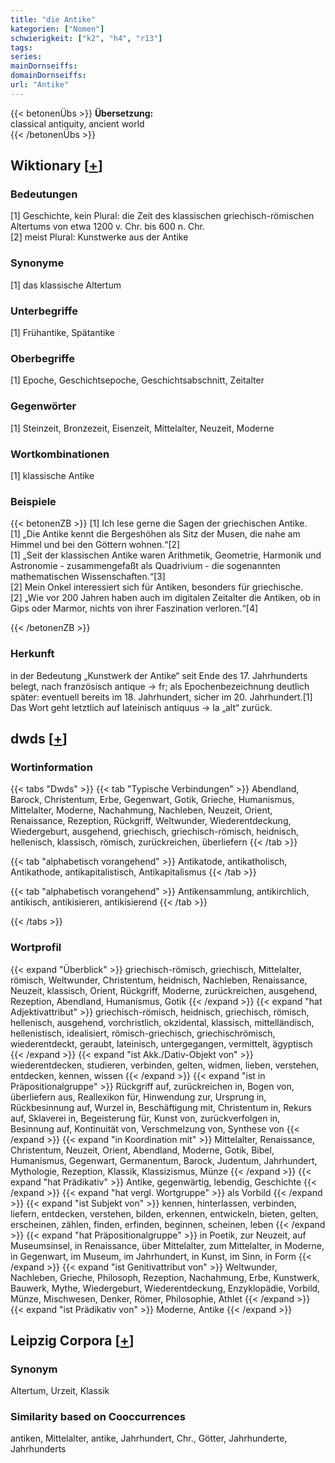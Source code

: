 ```yaml
---
title: "die Antike"
kategorien: ["Nomen"]
schwierigkeit: ["k2", "h4", "r13"]
tags:
series:
mainDornseiffs:
domainDornseiffs:
url: "Antike"
---
```


{{< betonenÜbs >}}
**Übersetzung:**  
classical antiquity, ancient world  
{{< /betonenÜbs >}}

## Wiktionary [[+](https://de.wiktionary.org/wiki/Antike)]

### Bedeutungen
[1] Geschichte, kein Plural: die Zeit des klassischen griechisch-römischen Altertums von etwa 1200 v. Chr. bis 600 n. Chr.  
[2] meist Plural: Kunstwerke aus der Antike  

### Synonyme
[1] das klassische Altertum  

### Unterbegriffe
[1] Frühantike, Spätantike  

### Oberbegriffe
[1] Epoche, Geschichtsepoche, Geschichtsabschnitt, Zeitalter  

### Gegenwörter
[1] Steinzeit, Bronzezeit, Eisenzeit, Mittelalter, Neuzeit, Moderne  

### Wortkombinationen
[1] klassische Antike  

### Beispiele
{{< betonenZB >}}
[1] Ich lese gerne die Sagen der griechischen Antike.  
[1] „Die Antike kennt die Bergeshöhen als Sitz der Musen, die nahe am Himmel und bei den Göttern wohnen.“[2]  
[1] „Seit der klassischen Antike waren Arithmetik, Geometrie, Harmonik und Astronomie - zusammengefaßt als Quadrivium - die sogenannten mathematischen Wissenschaften.“[3]  
[2] Mein Onkel interessiert sich für Antiken, besonders für griechische.  
[2] „Wie vor 200 Jahren haben auch im digitalen Zeitalter die Antiken, ob in Gips oder Marmor, nichts von ihrer Faszination verloren.“[4]  

{{< /betonenZB >}}
### Herkunft
in der Bedeutung „Kunstwerk der Antike“ seit Ende des 17. Jahrhunderts belegt, nach französisch antique → fr; als Epochenbezeichnung deutlich später: eventuell bereits im 18. Jahrhundert, sicher im 20. Jahrhundert.[1] Das Wort geht letztlich auf lateinisch antiquus → la „alt“ zurück.  



## dwds [[+](https://www.dwds.de/wb/Antike)]

### Wortinformation
{{< tabs "Dwds" >}}
{{< tab "Typische Verbindungen" >}}
Abendland, Barock, Christentum, Erbe, Gegenwart, Gotik, Grieche, Humanismus, Mittelalter, Moderne, Nachahmung, Nachleben, Neuzeit, Orient, Renaissance, Rezeption, Rückgriff, Weltwunder, Wiederentdeckung, Wiedergeburt, ausgehend, griechisch, griechisch-römisch, heidnisch, hellenisch, klassisch, römisch, zurückreichen, überliefern
{{< /tab >}}

{{< tab "alphabetisch vorangehend" >}}
Antikatode, antikatholisch, Antikathode, antikapitalistisch, Antikapitalismus
{{< /tab >}}

{{< tab "alphabetisch vorangehend" >}}
Antikensammlung, antikirchlich, antikisch, antikisieren, antikisierend
{{< /tab >}}

{{< /tabs >}}

### Wortprofil
{{< expand "Überblick" >}} griechisch-römisch, griechisch, Mittelalter, römisch, Weltwunder, Christentum, heidnisch, Nachleben, Renaissance, Neuzeit, klassisch, Orient, Rückgriff, Moderne, zurückreichen, ausgehend, Rezeption, Abendland, Humanismus, Gotik {{< /expand >}}
{{< expand "hat Adjektivattribut" >}} griechisch-römisch, heidnisch, griechisch, römisch, hellenisch, ausgehend, vorchristlich, okzidental, klassisch, mittelländisch, hellenistisch, idealisiert, römisch-griechisch, griechischrömisch, wiederentdeckt, geraubt, lateinisch, untergegangen, vermittelt, ägyptisch {{< /expand >}}
{{< expand "ist Akk./Dativ-Objekt von" >}} wiederentdecken, studieren, verbinden, gelten, widmen, lieben, verstehen, entdecken, kennen, wissen {{< /expand >}}
{{< expand "ist in Präpositionalgruppe" >}} Rückgriff auf, zurückreichen in, Bogen von, überliefern aus, Reallexikon für, Hinwendung zur, Ursprung in, Rückbesinnung auf, Wurzel in, Beschäftigung mit, Christentum in, Rekurs auf, Sklaverei in, Begeisterung für, Kunst von, zurückverfolgen in, Besinnung auf, Kontinuität von, Verschmelzung von, Synthese von {{< /expand >}}
{{< expand "in Koordination mit" >}} Mittelalter, Renaissance, Christentum, Neuzeit, Orient, Abendland, Moderne, Gotik, Bibel, Humanismus, Gegenwart, Germanentum, Barock, Judentum, Jahrhundert, Mythologie, Rezeption, Klassik, Klassizismus, Münze {{< /expand >}}
{{< expand "hat Prädikativ" >}} Antike, gegenwärtig, lebendig, Geschichte {{< /expand >}}
{{< expand "hat vergl. Wortgruppe" >}} als Vorbild {{< /expand >}}
{{< expand "ist Subjekt von" >}} kennen, hinterlassen, verbinden, liefern, entdecken, verstehen, bilden, erkennen, entwickeln, bieten, gelten, erscheinen, zählen, finden, erfinden, beginnen, scheinen, leben {{< /expand >}}
{{< expand "hat Präpositionalgruppe" >}} in Poetik, zur Neuzeit, auf Museumsinsel, in Renaissance, über Mittelalter, zum Mittelalter, in Moderne, in Gegenwart, im Museum, im Jahrhundert, in Kunst, im Sinn, in Form {{< /expand >}}
{{< expand "ist Genitivattribut von" >}} Weltwunder, Nachleben, Grieche, Philosoph, Rezeption, Nachahmung, Erbe, Kunstwerk, Bauwerk, Mythe, Wiedergeburt, Wiederentdeckung, Enzyklopädie, Vorbild, Münze, Mischwesen, Denker, Römer, Philosophie, Athlet {{< /expand >}}
{{< expand "ist Prädikativ von" >}} Moderne, Antike {{< /expand >}}

## Leipzig Corpora [[+](https://corpora.uni-leipzig.de/en/res?word=Antike&corpusId=deu_newscrawl-public_2018)]


### Synonym
Altertum, Urzeit, Klassik


### Similarity based on Cooccurrences
antiken, Mittelalter, antike, Jahrhundert, Chr., Götter, Jahrhunderte, Jahrhunderts

